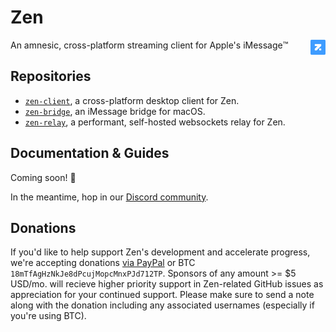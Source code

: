 <h1>Zen</h1>
<img src="https://github.com/AmnesiaLabs/zen-client/blob/master/build/icons/24x24.png?raw=true" align="right">

An amnesic, cross-platform streaming client for Apple's iMessage™️

## Repositories

* [`zen-client`](https://github.com/AmnesiaLabs/zen-client), a cross-platform desktop client for Zen.
* [`zen-bridge`](https://github.com/AmnesiaLabs/zen-bridge), an iMessage bridge for macOS.
* [`zen-relay`](https://github.com/AmnesiaLabs/zen-relay), a performant, self-hosted websockets relay for Zen.

## Documentation & Guides

Coming soon! 🧪

In the meantime, hop in our [Discord community](https://discord.gg/vNdvmwX).

## Donations

If you'd like to help support Zen's development and accelerate progress, we're accepting donations [via PayPal](https://www.paypal.com/cgi-bin/webscr?cmd=_donations&business=alectrocute%40gmail.com&currency_code=USD&source=url) or BTC `18mTfAgHzNkJe8dPcujMopcMnxPJd712TP`. Sponsors of any amount >= $5 USD/mo. will recieve higher priority support in Zen-related GitHub issues as appreciation for your continued support. Please make sure to send a note along with the donation including any associated usernames (especially if you're using BTC).

